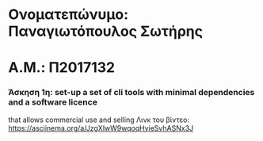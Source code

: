 # Ονοματεπώνυμο: Παναγιωτόπουλος Σωτήρης

# Α.Μ.: Π2017132


### Άσκηση 1η: set-up a set of cli tools with minimal dependencies and a software licence
that allows commercial use and selling
Λινκ του βίντεο: https://asciinema.org/a/JzgXlwW9wqoqHyieSvhASNx3J
